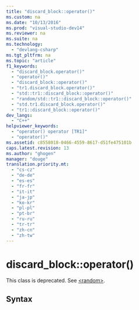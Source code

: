 ```yaml
---
title: "discard_block::operator()"
ms.custom: na
ms.date: "10/13/2016"
ms.prod: "visual-studio-dev14"
ms.reviewer: na
ms.suite: na
ms.technology: 
  - "devlang-csharp"
ms.tgt_pltfrm: na
ms.topic: "article"
f1_keywords: 
  - "discard_block.operator()"
  - "operator()"
  - "discard_block::operator()"
  - "tr1.discard_block.operator()"
  - "std::tr1::discard_block::operator()"
  - "random/std::tr1::discard_block::operator()"
  - "std.tr1.discard_block.operator()"
  - "tr1::discard_block::operator()"
dev_langs: 
  - "C++"
helpviewer_keywords: 
  - "operator() operator [TR1]"
  - "operator()"
ms.assetid: c8558018-0466-4559-8617-d51fe475101b
caps.latest.revision: 13
ms.author: "ghogen"
manager: "douge"
translation.priority.mt: 
  - "cs-cz"
  - "de-de"
  - "es-es"
  - "fr-fr"
  - "it-it"
  - "ja-jp"
  - "ko-kr"
  - "pl-pl"
  - "pt-br"
  - "ru-ru"
  - "tr-tr"
  - "zh-cn"
  - "zh-tw"
---
```

# discard_block::operator()
This class is deprecated. See [\<random>](../Topic/%3Crandom%3E.md).  
  
## Syntax